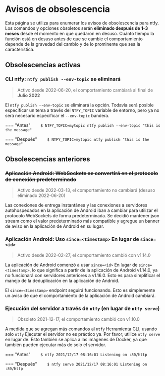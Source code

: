 # Avisos de obsolescencia

Esta página se utiliza para enumerar los avisos de obsolescencia para ntfy. Los comandos y opciones obsoletos serán
**eliminado después de 1-3 meses** desde el momento en que quedaron en desuso. Cuánto tiempo la función está en desuso
antes de que se cambie el comportamiento depende de la gravedad del cambio y de lo prominente que sea la característica.

## Obsolescencias activas

### CLI ntfy: `ntfy publish --env-topic` se eliminará

> Activo desde 2022-06-20, el comportamiento cambiará al final de **Julio 2022**

El `ntfy publish --env-topic` se eliminará la opción. Todavía será posible especificar un tema a través del
`NTFY_TOPIC` variable de entorno, pero ya no será necesario especificar el `--env-topic` bandera.

\=== "Antes"
`     $ NTFY_TOPIC=mytopic ntfy publish --env-topic "this is the message"
    `

\=== "Después"
`     $ NTFY_TOPIC=mytopic ntfy publish "this is the message"
    `

## Obsolescencias anteriores

### <del>Aplicación Android: WebSockets se convertirá en el protocolo de conexión predeterminado</del>

> Activo desde 2022-03-13, el comportamiento no cambiará (desuso eliminado 2022-06-20)

Las conexiones de entrega instantánea y las conexiones a servidores autohospedados en la aplicación de Android iban a cambiar
para utilizar el protocolo WebSockets de forma predeterminada. Se decidió mantener json stream como el valor predeterminado más compatible
y agregue un banner de aviso en la aplicación de Android en su lugar.

### Aplicación Android: Uso `since=<timestamp>` En lugar de `since=<id>`

> Activo desde 2022-02-27, el comportamiento cambió con v1.14.0

La aplicación de Android comenzó a usar `since=<id>` En lugar de `since=<timestamp>`, lo que significa a partir de la aplicación de Android v1.14.0,
ya no funcionará con servidores anteriores a v1.16.0. Esto es para simplificar el manejo de la deduplicación en la aplicación de Android.

El `since=<timestamp>` endpoint seguirá funcionando. Esto es simplemente un aviso de que el comportamiento de la aplicación de Android cambiará.

### Ejecución del servidor a través de `ntfy` (en lugar de `ntfy serve`)

> Obsoleto 2021-12-17, el comportamiento cambió con v1.10.0

A medida que se agregan más comandos al `ntfy` Herramienta CLI, usando solo `ntfy` Ejecutar el servidor no es práctico
ya. Por favor, utilice `ntfy serve` en lugar de. Esto también se aplica a las imágenes de Docker, ya que también pueden ejecutar más de
solo el servidor.

\=== "Antes"
`     $ ntfy
    2021/12/17 08:16:01 Listening on :80/http
    `

\=== "Después"
`     $ ntfy serve
    2021/12/17 08:16:01 Listening on :80/http
    `
